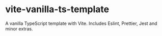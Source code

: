 # vite-vanilla-ts-template

A vanilla TypeScript template with Vite.
Includes Eslint, Prettier, Jest and minor extras.
